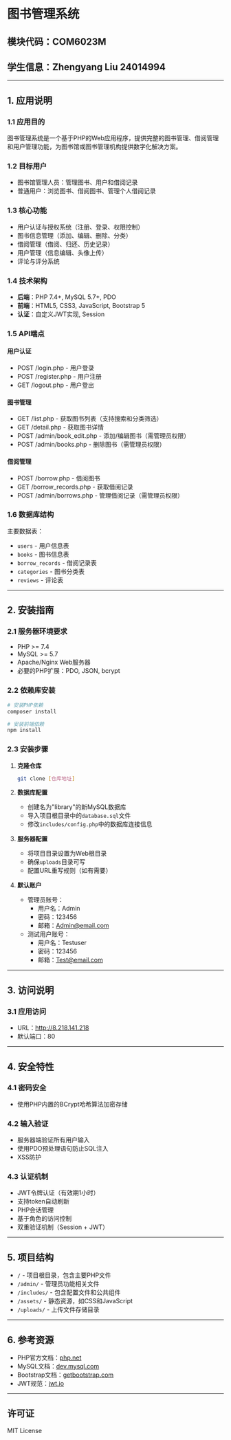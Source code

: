 # 图书管理系统
## 模块代码：COM6023M
## 学生信息：Zhengyang Liu 24014994

---

## 1. 应用说明

### 1.1 应用目的
图书管理系统是一个基于PHP的Web应用程序，提供完整的图书管理、借阅管理和用户管理功能，为图书馆或图书管理机构提供数字化解决方案。

### 1.2 目标用户
- 图书馆管理人员：管理图书、用户和借阅记录
- 普通用户：浏览图书、借阅图书、管理个人借阅记录

### 1.3 核心功能
- 用户认证与授权系统（注册、登录、权限控制）
- 图书信息管理（添加、编辑、删除、分类）
- 借阅管理（借阅、归还、历史记录）
- 用户管理（信息编辑、头像上传）
- 评论与评分系统

### 1.4 技术架构
- **后端**：PHP 7.4+, MySQL 5.7+, PDO
- **前端**：HTML5, CSS3, JavaScript, Bootstrap 5
- **认证**：自定义JWT实现, Session

### 1.5 API端点
#### 用户认证
- POST /login.php - 用户登录
- POST /register.php - 用户注册
- GET /logout.php - 用户登出

#### 图书管理
- GET /list.php - 获取图书列表（支持搜索和分类筛选）
- GET /detail.php - 获取图书详情
- POST /admin/book_edit.php - 添加/编辑图书（需管理员权限）
- POST /admin/books.php - 删除图书（需管理员权限）

#### 借阅管理
- POST /borrow.php - 借阅图书
- GET /borrow_records.php - 获取借阅记录
- POST /admin/borrows.php - 管理借阅记录（需管理员权限）

### 1.6 数据库结构
主要数据表：
- `users` - 用户信息表
- `books` - 图书信息表
- `borrow_records` - 借阅记录表
- `categories` - 图书分类表
- `reviews` - 评论表

---

## 2. 安装指南

### 2.1 服务器环境要求
- PHP >= 7.4
- MySQL >= 5.7
- Apache/Nginx Web服务器
- 必要的PHP扩展：PDO, JSON, bcrypt

### 2.2 依赖库安装
```bash
# 安装PHP依赖
composer install

# 安装前端依赖
npm install
```

### 2.3 安装步骤
1. **克隆仓库**
   ```bash
   git clone [仓库地址]
   ```

2. **数据库配置**
   - 创建名为"library"的新MySQL数据库
   - 导入项目根目录中的`database.sql`文件
   - 修改`includes/config.php`中的数据库连接信息

3. **服务器配置**
   - 将项目目录设置为Web根目录
   - 确保`uploads`目录可写
   - 配置URL重写规则（如有需要）

4. **默认账户**
   - 管理员账号：
     - 用户名：Admin
     - 密码：123456
     - 邮箱：Admin@email.com
   - 测试用户账号：
     - 用户名：Testuser
     - 密码：123456
     - 邮箱：Test@email.com

---

## 3. 访问说明

### 3.1 应用访问
- URL：http://8.218.141.218
- 默认端口：80

---

## 4. 安全特性

### 4.1 密码安全
- 使用PHP内置的BCrypt哈希算法加密存储

### 4.2 输入验证
- 服务器端验证所有用户输入
- 使用PDO预处理语句防止SQL注入
- XSS防护

### 4.3 认证机制
- JWT令牌认证（有效期1小时）
- 支持token自动刷新
- PHP会话管理
- 基于角色的访问控制
- 双重验证机制（Session + JWT）

---

## 5. 项目结构
- `/` - 项目根目录，包含主要PHP文件
- `/admin/` - 管理员功能相关文件
- `/includes/` - 包含配置文件和公共组件
- `/assets/` - 静态资源，如CSS和JavaScript
- `/uploads/` - 上传文件存储目录

---

## 6. 参考资源
- PHP官方文档：[php.net](https://www.php.net/docs.php)
- MySQL文档：[dev.mysql.com](https://dev.mysql.com/doc/)
- Bootstrap文档：[getbootstrap.com](https://getbootstrap.com/docs/)
- JWT规范：[jwt.io](https://jwt.io/)

---

## 许可证
MIT License 